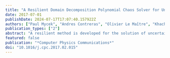 ```yaml
---
title: "A Resilient Domain Decomposition Polynomial Chaos Solver for Uncertain Elliptic PDEs"
date: 2017-07-01
publishDate: 2024-07-17T17:07:40.157922Z
authors: ["Paul Mycek", "Andres Contreras", "Olivier Le Maı̂tre", "Khachik Sargsyan", "Francesco Rizzi", "Karla Morris", "Cosmin Safta", "Bert Debusschere", "Omar Knio"]
publication_types: ["2"]
abstract: "A resilient method is developed for the solution of uncertain elliptic PDEs on extreme scale platforms. The method is based on a hybrid domain decomposition, polynomial chaos (PC) framework that is designed to address soft faults. Specifically, parallel and independent solves of multiple deterministic local problems are used to define PC representations of local Dirichlet boundary-to-boundary maps that are used to reconstruct the global solution. A LAD-lasso type regression is developed for this purpose. The performance of the resulting algorithm is tested on an elliptic equation with an uncertain diffusivity field. Different test cases are considered in order to analyze the impacts of correlation structure of the uncertain diffusivity field, the stochastic resolution, as well as the probability of soft faults. In particular, the computations demonstrate that, provided sufficiently many samples are generated, the method effectively overcomes the occurrence of soft faults."
featured: false
publication: "*Computer Physics Communications*"
doi: "10.1016/j.cpc.2017.02.015"
---
```


